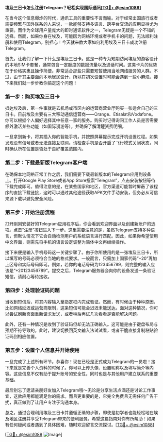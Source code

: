 **埃及三日卡怎么注册Telegram？轻松实现国际通讯[[TG💪+ @esim1088](https://t.me/s/esim1088)]**

在当今这个信息爆炸的时代，通讯工具的重要性不言而喻。对于经常出国旅行或者需要频繁与国外联系的人来说，一款能够支持多语言、跨平台交流的应用显得尤为重要。而作为全球用户量庞大的即时通讯软件之一，Telegram无疑是一个不错的选择。然而，如果你身在埃及，可能因为网络环境或者手机卡的问题，无法顺利注册和使用Telegram。别担心！今天就来教大家如何利用埃及三日卡成功注册Telegram。

首先，让我们了解一下什么是埃及三日卡。这是一种专为短期访问埃及的游客设计的本地SIM卡套餐，通常包含一定额度的数据流量以及通话时间。这类卡片的优势在于价格实惠且操作简便，非常适合那些只需要短暂使用当地网络服务的人群。不过，由于其主要面向本地居民设计，所以在初次设置时可能会遇到一些小麻烦。接下来我们就一步步教你搞定这个问题！

### 第一步：购买埃及三日卡

抵达埃及后，第一件事就是去机场或市区内的运营商营业厅购买一张适合自己的三日卡。目前埃及主要有三大移动通信运营商——Orange、Etisalat和Vodafone。你可以根据个人偏好选择其中任意一家的服务。购买时记得询问工作人员是否需要额外激活某些功能（如国际漫游等），并确保了解清楚资费明细。

一旦拿到新卡，将其插入你的智能手机，并按照屏幕提示完成开机设置过程。如果发现没有信号或者无法连接互联网，请检查手机是否开启了飞行模式关闭状态，同时确认所在位置是否处于良好覆盖范围内。

### 第二步：下载最新版Telegram客户端

在确保本地网络正常工作之后，我们需要下载最新版本的Telegram应用到设备上。打开Google Play Store或者App Store搜索“Telegram”，点击安装按钮等待下载完成即可。值得注意的是，在某些国家和地区，官方渠道可能暂时屏蔽了该程序的直接下载链接，这时可以通过其他途径获取APK文件手动安装，但务必从可信来源下载以避免安全风险。

### 第三步：开始注册流程

打开刚刚安装好的Telegram应用程序后，你会看到欢迎界面以及创建新账户的选项。点击“注册”按钮进入下一步。这里需要注意的是，虽然Telegram支持多种语言，但默认情况下它会自动检测用户的系统语言进行匹配。因此，如果你希望使用中文界面，则需先将手机的语言设定调整为简体中文再继续操作。

接下来便是输入手机号码这一关键步骤了。由于你所使用的是一张埃及三日卡，所以填写的号码必须符合当地的格式要求。一般而言，只需加上国家代码“+20”再加上区号和实际号码即可。例如，若你的电话号码为123456789，则完整的输入应该是“+20123456789”。提交之后，Telegram服务器会向你的设备发送一条验证短信，请耐心等待接收。

### 第四步：处理验证码问题

当收到短信后，将其内容输入至指定框内完成验证。然而，有时候由于种种原因，比如网络延迟或运营商限制，这条短信可能会迟迟未能送达。面对这种情况，你可以尝试刷新页面重新请求发送，或者稍后再试几次看看是否能解决问题。

此外，还有一种情况是收到了验证码但却无法正确输入。这可能是由于键盘布局与预期不符导致的。此时，建议切换回英文输入法试试看，或者干脆直接复制粘贴验证码到相应位置。

### 第五步：设置个人信息并开始使用

一旦完成了上述所有环节，恭喜你！现在已经是正式成为Telegram的一员啦！接下来就是完善个人资料的时候了。你可以上传头像、设置昵称以及填写简介等内容。这些信息不仅有助于提升账号的安全性，同时也是与其他用户建立联系的重要基础。

最后别忘了邀请亲朋好友加入Telegram哦～无论是分享生活点滴还是讨论工作事宜，这款应用都能满足你的需求。而且更重要的是，它完全免费且无需任何广告干扰，真正做到了让用户专注于沟通本身。

总之，通过合理利用埃及三日卡并遵循正确的步骤，即使是初学者也能轻松地在埃及地区注册并享受Telegram带来的便利服务。希望这篇指南对你有所帮助！如果有任何疑问或者遇到了具体困难，随时欢迎留言交流探讨。[[TG💪+ @esim1088](https://t.me/s/esim1088)]

[[TG💪+ @esim1088](https://t.me/s/esim1088) ![Image](https://i.postimg.cc/4NQfJmqS/Snipaste-2025-05-13-00-14-12.png)]